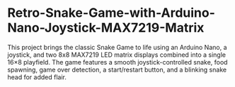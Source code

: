 # Retro-Snake-Game-with-Arduino-Nano-Joystick-MAX7219-Matrix
This project brings the classic Snake Game to life using an Arduino Nano, a joystick, and two 8x8 MAX7219 LED matrix displays combined into a single 16×8 playfield. The game features a smooth joystick-controlled snake, food spawning, game over detection, a start/restart button, and a blinking snake head for added flair.

